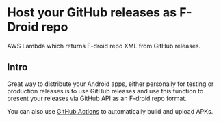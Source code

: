 # Host your GitHub releases as F-Droid repo

AWS Lambda which returns F-droid repo XML from GitHub releases.

## Intro

Great way to distribute your Android apps, either personally for testing or production releases is to use GitHub releases and
use this function to present your releases via GitHub API as an F-droid repo format.

You can also use [GitHub Actions](https://medium.com/@wkrzywiec/github-actions-for-android-first-approach-f616c24aa0f9) to automatically build and upload APKs.
